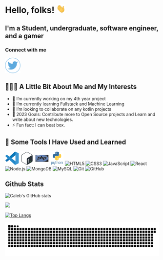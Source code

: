 # Hello, folks! <img src="./assets/wave.gif" width="30px">

## I'm a Student, undergraduate, software engineer, and a gamer

### Connect with me

<a href="https://www.twitter.com/CalebMundati/">
  <img height="50" src="./assets/twitter2.png"/>
</a>


## 👨🏻‍💻  A Little Bit About Me and My Interests 

- 🔭 I’m currently working on my 4th year project
- 🌱 I’m currently learning Fullstack and Machine Learning
- 👯 I’m looking to collaborate on any kotlin projects
- 🥅 2023 Goals: Contribute more to Open Source projects and Learn and write about new technologies.
- ⚡ Fun fact: I can beat box.




## 🚀 Some Tools I Have Used and Learned</h2>
<p align="left">
<img src="./assets/vs1.svg" alt="vscode" width="45" height="45"/>
<img src="./assets/bash.svg" alt="bash" width="45" height="45"/>
<img src="./assets/php.svg" alt="php" width="45" height="45"/>
<img src="./assets/python.svg" alt="python" width="45" height="45"/>
<img alt="HTML5" height="45" src="https://cdn.jsdelivr.net/gh/devicons/devicon/icons/html5/html5-original.svg"/>
<img alt="CSS3" height="45" src="https://cdn.jsdelivr.net/gh/devicons/devicon/icons/css3/css3-original.svg"/>
<img alt="JavaScript" height="45" src="https://cdn.jsdelivr.net/gh/devicons/devicon/icons/javascript/javascript-original.svg"/>
<img  alt="React" height="45" src="https://cdn.jsdelivr.net/gh/devicons/devicon/icons/react/react-original.svg"/>
<img  alt="Node.js" height="45" src="https://cdn.jsdelivr.net/gh/devicons/devicon/icons/nodejs/nodejs-original.svg"/>
<img  alt="MongoDB" height="45" src="https://cdn.jsdelivr.net/gh/devicons/devicon/icons/mongodb/mongodb-original.svg"/>
<img  alt="MySQL" height="45" src="https://cdn.jsdelivr.net/gh/devicons/devicon/icons/mysql/mysql-original.svg"/>
<img  alt="Git" height="45" src="https://cdn.jsdelivr.net/gh/devicons/devicon/icons/git/git-original.svg"/>
<img  alt="GitHub" height="45" src="https://user-images.githubusercontent.com/3369400/139447912-e0f43f33-6d9f-45f8-be46-2df5bbc91289.png"/>

</p>


## Github Stats

![Caleb's GitHub stats](https://github-readme-stats.vercel.app/api?username=MundatiC&show_icons=true&hide=&count_private=true&title_color=gold&text_color=ffffff&icon_color=0891b2&bg_color=0f172a&hide_border=true&show_icons=true) 

![](https://github-readme-streak-stats.herokuapp.com/?user=MundatiC&stroke=ffffff&background=0f172a&ring=0891b2&fire=0891b2&currStreakNum=ffffff&currStreakLabel=0891b2&sideNums=ffffff&sideLabels=ffffff&dates=ffffff&hide_border=true)

[![Top Langs](https://github-readme-stats.vercel.app/api/top-langs/?username=MundatiC&layout=compact&theme=dark&bg_color=0f172a&title_color=gold)](https://github.com/MundatiC/github-readme-stats)

![Snake animation](https://github.com/MundatiC/MundatiC/blob/output/github-contribution-grid-snake.svg)
